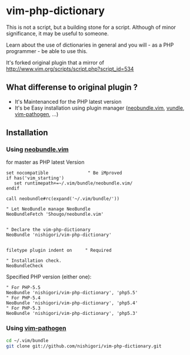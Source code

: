 vim-php-dictionary
==================

This is not a script, but a building stone for a script.
Although of minor significance, it may be useful to someone.

Learn about the use of dictionaries in general and you will - as a PHP programmer - be able to use this.

It's forked original plugin that a mirror of http://www.vim.org/scripts/script.php?script_id=534

What differense to original plugin ?
------------------------------------

* It's Maintenanced for the PHP latest version
* It's be Easy installation using plugin manager ([neobundle.vim][], [vundle][], [vim-pathogen][], ...)

Installation
------------

### Using [neobundle.vim][]

for master as PHP latest Version

```vim
set nocompatible               " Be iMproved
if has('vim_starting')
   set runtimepath+=~/.vim/bundle/neobundle.vim/
endif

call neobundle#rc(expand('~/.vim/bundle/'))

" Let NeoBundle manage NeoBundle
NeoBundleFetch 'Shougo/neobundle.vim'


" Declare the vim-php-dictionary
NeoBundle 'nishigori/vim-php-dictionary'


filetype plugin indent on     " Required

" Installation check.
NeoBundleCheck
```

Specified PHP version (either one):

```vim
" For PHP-5.5
NeoBundle 'nishigori/vim-php-dictionary', 'php5.5'
" For PHP-5.4
NeoBundle 'nishigori/vim-php-dictionary', 'php5.4'
" For PHP-5.3
NeoBundle 'nishigori/vim-php-dictionary', 'php5.3'
```

### Using [vim-pathogen][]

```sh
cd ~/.vim/bundle
git clone git://github.com/nishigori/vim-php-dictionary.git
```

[neobundle.vim]:    https://github.com/Shougo/neobundle.vim
[vundle]:           https://github.com/gmarik/vundle
[vim-pathogen]:     https://github.com/tpope/vim-pathogen
